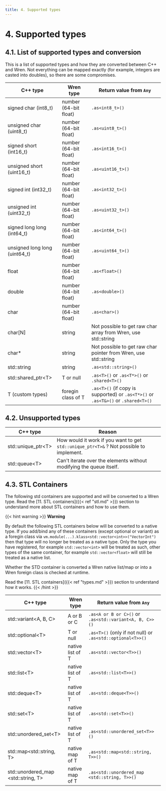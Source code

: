 ```yaml
---
title: 4. Supported types
---
```


# 4. Supported types

## 4.1. List of supported types and conversion

This is a list of supported types and how they are converted between C++ and Wren. Not everything can be mapped exactly (for example, integers are casted into doubles), so there are some compromises.

| C++ type | Wren type | Return value from `Any` |
| -------- | --------- | ------------------------ |
| signed char (int8_t) | number (64-bit float) | `.as<int8_t>()` |
| unsigned char (uint8_t) | number (64-bit float) | `.as<uint8_t>()` |
| signed short (int16_t) | number (64-bit float) | `.as<int16_t>()` |
| unsigned short (uint16_t) | number (64-bit float) | `.as<uint16_t>()` |
| signed int (int32_t) | number (64-bit float) | `.as<int32_t>()` |
| unsigned int (uint32_t) | number (64-bit float) | `.as<uint32_t>()` |
| signed long long (int64_t) | number (64-bit float) | `.as<int64_t>()` |
| unsigned long long (uint64_t) | number (64-bit float) | `.as<uint64_t>()` |
| float | number (64-bit float) | `.as<float>()` |
| double | number (64-bit float) | `.as<double>()`|
| char | number (64-bit float) | `.as<char>()` |
| char[N] | string | Not possible to get raw char array from Wren, use std::string |
| char* | string | Not possible to get raw char pointer from Wren, use std::string |
| std::string | string | `.as<std::string>()` |
| std::shared_ptr<T\> | T or null | `.as<T>()` or `.as<T*>()` or `.shared<T>()` |
| T (custom types) | foregin class of T | `.as<T>()` (if copy is supported) or `.as<T*>()` or `.as<T&>()` or `.shared<T>()` |

## 4.2. Unsupported types

| C++ type | Reason |
| -------- | ------ |
| std::unique_ptr<T\> | How would it work if you want to get `std::unique_ptr<T>&` ? Not possible to implement. |
| std::queue<T\> | Can't iterate over the elements without modifying the queue itself. |

## 4.3. STL Containers

The following std containers are supported and will be converted to a Wren type. Read the [11. STL containers]({{< ref "stl.md" >}}) section to understand more about STL containers and how to use them.

{{< hint warning >}}
**Warning**

By default the following STL containers below will be converted to a native type. If you add/bind any of these containers (except optional or variant) as a foregin class via `vm.module(...).klass<std::vector<int>>("VectorInt")` then that type will no longer be treated as a native type. Only the type you have registered, for example `std::vector<int>` will be treated as such, other types of the same container, for example `std::vector<float>` will still be treated as a native list. 

Whether the STD container is converted a Wren native list/map or into a Wren foreign class is checked at runtime.

Read the [11. STL containers]({{< ref "types.md" >}}) section to understand how it works.
{{< /hint >}}

| C++ type | Wren type | Return value from `Any` |
| -------- | --------- | ------------------------ |
| std::variant<A, B, C\> | A or B or C | `.as<A or B or C>()` or `.as<std::variant<A, B, C>>()` |
| std::optional<T\> | T or null | `.as<T>()` (only if not null) or `.as<std::optional<T>>()` |
| std::vector<T\> | native list of T | `.as<std::vector<T>>()` |
| std::list<T\> | native list of T | `.as<std::list<T>>()` |
| std::deque<T\> | native list of T | `.as<std::deque<T>>()` |
| std::set<T\> | native list of T | `.as<std::set<T>>()` |
| std::unordered_set<T\> | native list of T | `.as<std::unordered_set<T>>()` |
| std::map<std::string, T\> | native map of T | `.as<std::map<std::string, T>>()` |
| std::unordered_map <std::string, T\> | native map of T | `.as<std::unordered_map <std::string, T>>()` |

